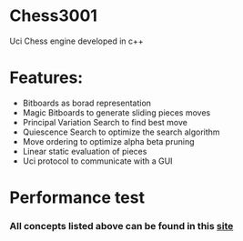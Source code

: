 # Chess3001

Uci Chess engine developed in c++

# Features:

  + Bitboards as borad representation
  + Magic Bitboards to generate sliding pieces moves
  + Principal Variation Search to find best move
  + Quiescence Search to optimize the search algorithm
  + Move ordering to optimize alpha beta pruning
  + Linear static evaluation of pieces
  + Uci protocol to communicate with a GUI
  
 # Performance test

### All concepts listed above can be found in this [site](https://www.chessprogramming.org)

